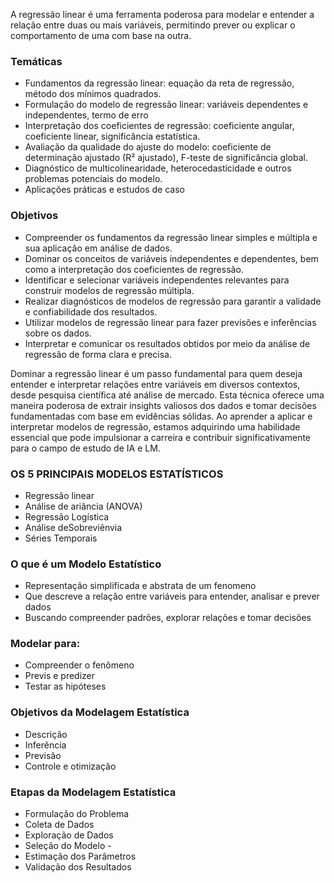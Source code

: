 A regressão linear é uma ferramenta poderosa para modelar e entender a relação entre duas ou mais variáveis, permitindo prever ou explicar o comportamento de uma com base na outra.

### Temáticas

* Fundamentos da regressão linear: equação da reta de regressão, método dos mínimos quadrados.
* Formulação do modelo de regressão linear: variáveis dependentes e independentes, termo de erro
* Interpretação dos coeficientes de regressão: coeficiente angular, coeficiente linear, significância estatística.
* Avaliação da qualidade do ajuste do modelo: coeficiente de determinação ajustado (R² ajustado), F-teste de significância global.
* Diagnóstico de multicolinearidade, heterocedasticidade e outros problemas potenciais do modelo.
* Aplicações práticas e estudos de caso

### Objetivos

* Compreender os fundamentos da regressão linear simples e múltipla e sua aplicação em análise de dados.
* Dominar os conceitos de variáveis independentes e dependentes, bem como a interpretação dos coeficientes de regressão.
* Identificar e selecionar variáveis independentes relevantes para construir modelos de regressão múltipla.
* Realizar diagnósticos de modelos de regressão para garantir a validade e confiabilidade dos resultados.
* Utilizar modelos de regressão linear para fazer previsões e inferências sobre os dados.
* Interpretar e comunicar os resultados obtidos por meio da análise de regressão de forma clara e precisa.

Dominar a regressão linear é um passo fundamental para quem deseja entender e interpretar relações entre variáveis em diversos contextos, desde pesquisa científica até análise de mercado. Esta técnica oferece uma maneira poderosa de extrair insights valiosos dos dados e tomar decisões fundamentadas com base em evidências sólidas. Ao aprender a aplicar e interpretar modelos de regressão, estamos adquirindo uma habilidade essencial que pode impulsionar a carreira e contribuir significativamente para o campo de estudo de IA e LM.

### OS 5 PRINCIPAIS MODELOS ESTATÍSTICOS

* Regressão linear
* Análise de ariância (ANOVA)
* Regressão Logística
* Análise deSobreviênvia
* Séries Temporais

### O que é um Modelo Estatístico
* Representação simplificada e abstrata de um fenomeno
* Que descreve a relação entre variáveis para entender, analisar e prever dados
* Buscando compreender padrões, explorar relações e tomar decisões

### Modelar para:

* Compreender o fenômeno
* Previs e predizer
* Testar as hipóteses

### Objetivos da Modelagem Estatística

* Descrição
* Inferência
* Previsão
* Controle e otimização

### Etapas da Modelagem Estatística

* Formulação do Problema
* Coleta de Dados
* Exploração de Dados
* Seleção do Modelo - 
* Estimação dos Parâmetros
* Validação dos Resultados

 
